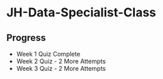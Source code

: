 JH-Data-Specialist-Class
========================
## Progress
* Week 1 Quiz Complete
* Week 2 Quiz - 2 More Attempts
* Week 3 Quiz - 2 More Attempts
